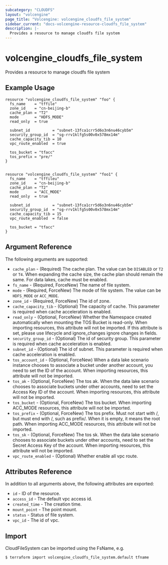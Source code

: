 ```yaml
---
subcategory: "CLOUDFS"
layout: "volcengine"
page_title: "Volcengine: volcengine_cloudfs_file_system"
sidebar_current: "docs-volcengine-resource-cloudfs_file_system"
description: |-
  Provides a resource to manage cloudfs file system
---
```

# volcengine_cloudfs_file_system
Provides a resource to manage cloudfs file system
## Example Usage
```hcl
resource "volcengine_cloudfs_file_system" "foo" {
  fs_name    = "tffile"
  zone_id    = "cn-beijing-b"
  cache_plan = "T2"
  mode       = "HDFS_MODE"
  read_only  = true

  subnet_id          = "subnet-13fca1crr5d6o3n6nu46cyb5m"
  security_group_id  = "sg-rrv1klfg5s00v0x578mx14m"
  cache_capacity_tib = 10
  vpc_route_enabled  = true

  tos_bucket = "tfacc"
  tos_prefix = "pre/"
}


resource "volcengine_cloudfs_file_system" "foo1" {
  fs_name    = "tffileu"
  zone_id    = "cn-beijing-b"
  cache_plan = "T2"
  mode       = "ACC_MODE"
  read_only  = true

  subnet_id          = "subnet-13fca1crr5d6o3n6nu46cyb5m"
  security_group_id  = "sg-rrv1klfg5s00v0x578mx14m"
  cache_capacity_tib = 15
  vpc_route_enabled  = false

  tos_bucket = "tfacc"
}
```
## Argument Reference
The following arguments are supported:
* `cache_plan` - (Required) The cache plan. The value can be `DISABLED` or `T2` or `T4`. When expanding the cache size, the cache plan should remain the same. For data lakes, cache must be enabled.
* `fs_name` - (Required, ForceNew) The name of file system.
* `mode` - (Required, ForceNew) The mode of file system. The value can be `HDFS_MODE` or `ACC_MODE`.
* `zone_id` - (Required, ForceNew) The id of zone.
* `cache_capacity_tib` - (Optional) The capacity of cache. This parameter is required when cache acceleration is enabled.
* `read_only` - (Optional, ForceNew) Whether the Namespace created automatically when mounting the TOS Bucket is read-only. When importing resources, this attribute will not be imported. If this attribute is set, please use lifecycle and ignore_changes ignore changes in fields.
* `security_group_id` - (Optional) The id of security group. This parameter is required when cache acceleration is enabled.
* `subnet_id` - (Optional) The id of subnet. This parameter is required when cache acceleration is enabled.
* `tos_account_id` - (Optional, ForceNew) When a data lake scenario instance chooses to associate a bucket under another account, you need to set the ID of the account. When importing resources, this attribute will not be imported.
* `tos_ak` - (Optional, ForceNew) The tos ak. When the data lake scenario chooses to associate buckets under other accounts, need to set the Access Key ID of the account. When importing resources, this attribute will not be imported.
* `tos_bucket` - (Optional, ForceNew) The tos bucket. When importing ACC_MODE resources, this attribute will not be imported.
* `tos_prefix` - (Optional, ForceNew) The tos prefix. Must not start with /, but must end with /, such as prefix/. When it is empty, it means the root path. When importing ACC_MODE resources, this attribute will not be imported.
* `tos_sk` - (Optional, ForceNew) The tos sk. When the data lake scenario chooses to associate buckets under other accounts, need to set the Secret Access Key of the account. When importing resources, this attribute will not be imported.
* `vpc_route_enabled` - (Optional) Whether enable all vpc route.

## Attributes Reference
In addition to all arguments above, the following attributes are exported:
* `id` - ID of the resource.
* `access_id` - The default vpc access id.
* `created_time` - The creation time.
* `mount_point` - The point mount.
* `status` - Status of file system.
* `vpc_id` - The id of vpc.


## Import
CloudFileSystem can be imported using the FsName, e.g.
```
$ terraform import volcengine_cloudfs_file_system.default tfname
```

